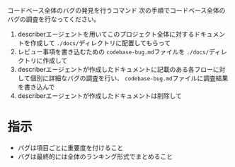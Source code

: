 コードベース全体のバグの発見を行うコマンド
次の手順でコードベース全体のバグの調査を行なってください。

1. describerエージェントを用いてこのプロジェクト全体に対するドキュメントを作成して `./docs/`ディレクトリに配置してもらって
2. レビュー事項を書き込むための `codebase-bug.md`ファイルを `./docs/`ディレクトリに作成して
3. describerエージェントが作成したドキュメントに記載のある各フローに対して個別に詳細なバグの調査を行い、 `codebase-bug.md`ファイルに調査結果を書き込んで
4. describerエージェントが作成したドキュメントは削除して

# 指示
- バグは項目ごとに重要度を付けること
- バグは最終的には全体のランキング形式でまとめること
